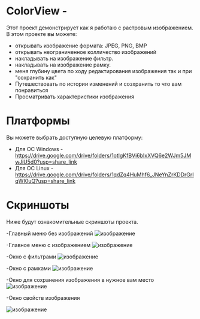 # ColorView - 
Этот проект демонстрирует как я работаю с растровым изображением. 
В этом проекте вы можете:
- открывать изображение формата: JPEG, PNG, BMP
- открывать неограниченное колличество изображений
- накладывать на изображение фильтр.
- накладывать на изображение рамку. 
- меня глубину цвета по ходу редактирования изображения
  так и при "сохранить как"
- Путешествовать по истории изменений и созхранить то что вам понравиться 
- Просматривать характеристики изображения

# Платформы
Вы можете выбрать доступную целевую платформу:

- Для ОС Windows - https://drive.google.com/drive/folders/1otlgKfBVi6bIxXVQ6e2WJm5JMwJiU5d0?usp=share_link
- Для ОС Linux - https://drive.google.com/drive/folders/1qdZq4HuMhf6_JNeYnZrKDDrGrIqWI0uQ?usp=share_link

# Скриншоты 
Ниже будут ознакомительные скриншоты проекта.

-Главный меню без изображений
![изображение](https://user-images.githubusercontent.com/100667839/216950115-fb802e24-5aea-4fbe-8e26-004982e8e3ac.png)


-Главное меню с изображением
![изображение](https://user-images.githubusercontent.com/100667839/216952679-501753c4-3b9e-4492-a679-df1236f08668.png)

-Окно с фильтрами 
![изображение](https://user-images.githubusercontent.com/100667839/216952826-a106781c-1e35-4778-9b04-0492fa908983.png)

-Окно с рамками 
![изображение](https://user-images.githubusercontent.com/100667839/216953030-079ab00e-d7b1-4d57-ade6-1fcdb8681704.png)

-Окно для сохранения изображения в нужное вам место 
![изображение](https://user-images.githubusercontent.com/100667839/216953258-a52dc643-1d4d-456e-81a3-f1b8aeedbd4c.png)

-Окно свойств изображения 

![изображение](https://user-images.githubusercontent.com/100667839/216953480-3ba26ac1-1d9a-4233-bb85-507633b3a1a4.png)
